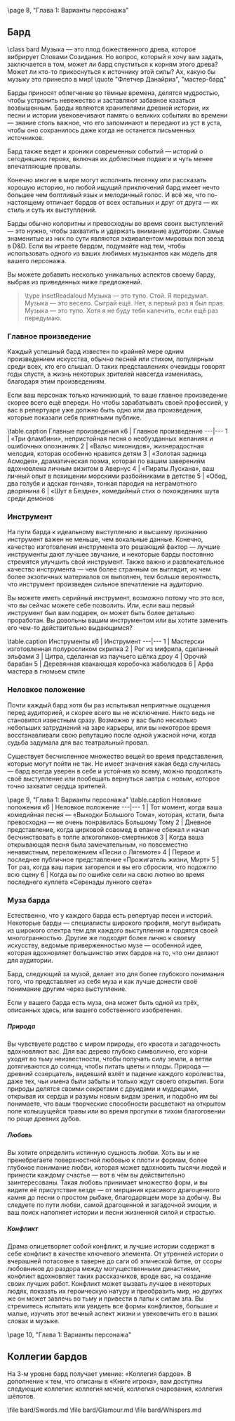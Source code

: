 \page 8, "Глава 1: Варианты персонажа"
## Бард
\class bard
Музыка — это плод божественного древа, которое вибрирует Словами Созидания. Но вопрос, который я хочу вам задать, заключается в том, может ли бард спуститься к корням этого древа? Может ли кто-то прикоснуться к источнику этой силы? Ах, какую бы музыку это принесло в мир!
\quote "Флетчер Данайриа", "мастер-бард"

Барды приносят облегчение во тёмные времена, делятся мудростью, чтобы устранить невежество и заставляют забавное казаться возвышенным. Барды являются хранителями древней истории, их песни и истории увековечивают память о великих событиях во времени — знание столь важное, что его запоминают и передают из уст в уста, чтобы оно сохранилось даже когда не останется письменных источников.

Бард также ведет и хроники современных событий — историй о сегодняшних героях, включая их доблестные подвиги и чуть менее впечатляющие провалы.

Конечно многие в мире могут исполнить песенку или рассказать хорошую историю, но любой ищущий приключений бард имеет нечто большее чем болтливый язык и мелодичный голос. И всё же, что по-настоящему отличает бардов от всех остальных и друг от друга — их стиль и суть их выступлений.

Барды обычно колоритны и превосходны во время своих выступлений — это нужно, чтобы захватить и удержать внимание аудитории. Самые знаменитые из них по сути являются эквивалентом мировых поп звезд в D&D. Если вы играете бардом, подумайте над тем, чтобы использовать одного из ваших любимых музыкантов как модель для вашего персонажа.

Вы можете добавить несколько уникальных аспектов своему барду, выбрав из приведенных ниже предложений.

> \type insetReadaloud
> Музыка — это тупо. Стой. Я передумал. Музыка — это весело. Сыграй ещё. Нет, в первый раз я был прав. Музыка — это тупо. Хотя я не буду тебя калечить, если ещё раз передумаю.

### Главное произведение
Каждый успешный бард известен по крайней мере одним произведением искусства, обычно песней или стихом, популярным среди всех, кто его слышал. О таких представлениях очевидцы говорят годы спустя, а жизнь некоторых зрителей навсегда изменилась, благодаря этим произведениям.

Если ваш персонаж только начинающий, то ваше главное произведение скорее всего ещё впереди. Но чтобы зарабатывать своей профессией, у вас в репертуаре уже должно быть одно или два произведения, которые показали себя приятными публике.

\table.caption Главные произведения
к6 | Главное произведение
---|---
1 | «Три фламбини», непристойная песня о необузданных желаниях и ошибочных опознаниях
2 | «Вальс миконидов», жизнерадостная мелодия, которая особенно нравится детям
3 | «Золотая задница Асмодея», драматическая поэма, которая по вашим заверениям вдохновлена личным визитом в Авернус
4 | «Пираты Лускана», ваш личный опыт в похищении морскими разбойниками в детстве
5 | «Обод, два голубя и адская гончая», тонкая пародия на неграмотного дворянина
6 | «Шут в Бездне», комедийный стих о похождениях шута среди демонов

### Инструмент
На пути барда к идеальному выступлению и высшему признанию инструмент важен не меньше, чем вокальные данные. Конечно, качество изготовления инструмента это решающий фактор — лучшие инструменты дают лучшее звучание, и некоторые барды постоянно стремятся улучшить свой инструмент. Также важно и развлекательное качество инструмента — чем более странным он выглядит, из чем более экзотичных материалов он выполнен, тем больше вероятность, что инструмент произведен сильное впечатление на аудиторию.

Вы можете иметь серийный инструмент, возможно потому что это все, что вы сейчас можете себе позволить. Или, если ваш первый инструмент был вам подарен, он может быть более детально проработан. Вы довольны вашим инструментом или вы хотите заменить его чем-то действительно выдающимся?

\table.caption Инструменты
к6 | Инструмент
---|---
1 | Мастерски изготовленная полуросликом скрипка
2 | Рог из мифрила, сделанный эльфами
3 | Цитра, сделанная из паучьего шёлка дроу
4 | Орочий барабан
5 | Деревянная квакающая коробочка жаболюдов
6 | Арфа мастера в гномьем стиле

### Неловкое положение
Почти каждый бард хотя бы раз испытывал неприятные ощущения перед аудиторией, и скорее всего вы не исключение. Никто ведь не становится известным сразу. Возможно у вас было несколько небольших затруднений на заре карьеры, или вы некоторое время восстанавливали свою репутацию после одной ужасной ночи, когда судьба задумала для вас театральный провал.

Существует бесчисленное множество вещей во время представления, которые могут пойти не так. Не имеет значения какая беда случилась — бард всегда уверен в себе и устойчив ко всему, можно продолжать своё выступление или пообещать вернуться завтра с новым, которое точно захватит сердца зрителей.

\page 9, "Глава 1: Варианты персонажа"
\table.caption Неловкие положения
к6 | Неловкое положение
---|---
1 | Тот момент, когда ваша комедийная песня — «Выходки Большого Тома», которая, кстати, была превосходна — не очень понравилась Большому Тому
2 | Дневное представление, когда цирковой совомед в епанче сбежал и начал бесчинствовать в толпе алкоголиков-смертников
3 | Когда ваша открывающая песня была замечательным, но повсеместно ненавистным, переложением «Песни о Лягемоте»
4 | Первое и последнее публичное представление «Прожигатель жизни, Мирт»
5 | Тот раз, когда ваш парик загорелся и вы его сбросили, что подожгло всю сцену
6 | Когда вы по ошибке сели на свою лютню во время последнего куплета «Серенады лунного света»

### Муза барда
Естественно, что у каждого барда есть репертуар песен и историй. Некоторые барды — специалисты широкого профиля, могут выбирать из широкого спектра тем для каждого выступления и гордятся своей многогранностью. Другие же подходят более лично к своему искусству, ведомые приверженностью музе — особенной идее, которая вдохновляет большинство этих бардов на то, что они делают для аудитории.

Бард, следующий за музой, делает это для более глубокого понимания того, что представляет из себя муза и как лучше донести своё понимание другим через выступление.

Если у вашего барда есть муза, она может быть одной из трёх, описанных здесь, или вашего собственного изобретения.

##### Природа
Вы чувствуете родство с миром природы, его красота и загадочность вдохновляют вас. Для вас дерево глубоко символично, его корни уходят во тьму неизвестности, чтобы получать силу земли, а ветви дотягиваются до солнца, чтобы питать цветы и плоды. Природа — древний созерцатель, видевший взлёт и падение каждого королевства, даже тех, чьи имена были забыты и только ждут своего открытия. Боги природы делятся своими секретами с друидами и мудрецами, открывая их сердца и разумы новым видам зрения, и подобно им вы понимаете, что ваши творческие способности расцветают на открытом поле колышущейся травы или во время прогулки в тихом благоговении по роще древних дубов.

##### Любовь
Вы хотите определить истинную сущность любви. Хоть вы и не пренебрегаете поверхностной любовью к плоти и формам, более глубокое понимание любви, которая может вдохновить тысячи людей и принести каждому счастье — вот в чём вы действительно заинтересованы. Такая любовь принимает множество форм, и вы видите её присутствие везде — от мерцания красивого драгоценного камня до песни о простом рыбаке, благодарящем море за добычу. Вы следуете по пути любви, самой драгоценной и загадочной эмоции, и ваш поиск наполняет истории и песни жизненной силой и страстью.

##### Конфликт
Драма олицетворяет собой конфликт, и лучшие истории содержат в себе конфликт в качестве ключевого элемента. От утренней истории о вчерашней потасовке в таверне до саги об эпической битве, от ссоры любовников до раздора между могущественными династиями, конфликт вдохновляет таких рассказчиков, вроде вас, на создание своих лучших работ. Конфликт может вызвать лучшее в некоторых людях, показать их героическую натуру и преобразить мир, но других же он может завлечь во тьму и привести в лапы к силам зла. Вы стремитесь испытать или увидеть все формы конфликтов, большие и малые, изучить этот вечный аспект жизни и увековечить его в ваших словах и музыке.

\page 10, "Глава 1: Варианты персонажа"
## Коллегии бардов
На 3-м уровне бард получает умение: «Коллегия бардов». В дополнение к тем, что описаны в «Книге игрока», вам доступны следующие коллегии: коллегия мечей, коллегия очарования, коллегия шёпотов.

\file bard/Swords.md
\file bard/Glamour.md
\file bard/Whispers.md
